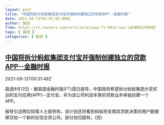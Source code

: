 ```yaml
---
layout: post
title: "中国将拆分蚂蚁集团支付宝并强制创建独立的贷款APP--金融时报"
date: 2021-09-13T01:01:03.000Z
author: 路透
from: https://cn.reuters.com/article/alipay-ft-0912-sun-idCNKBS2G900Z
tags: [ 路透 ]
categories: [ 路透 ]
---
```

<!--1631494863000-->
[中国将拆分蚂蚁集团支付宝并强制创建独立的贷款APP--金融时报](https://cn.reuters.com/article/alipay-ft-0912-sun-idCNKBS2G900Z)
------

<div>
<div><i>2021-09-13T00:31:48Z</i></div><p>路透9月12日 - 据英国金融时报(FT)周日报导，中国政府希望拆分蚂蚁集团大受欢迎的支付应用(APP)--支付宝，并为该公司利润丰厚的贷款业务单独创建一个APP。</p><p>报导引述两位知情人士报导称，该计划还将看到蚂蚁将支撑其贷款决策的用户数据移交给一个新的征信合资公司，部分划归国有。(完)</p>
</div>
